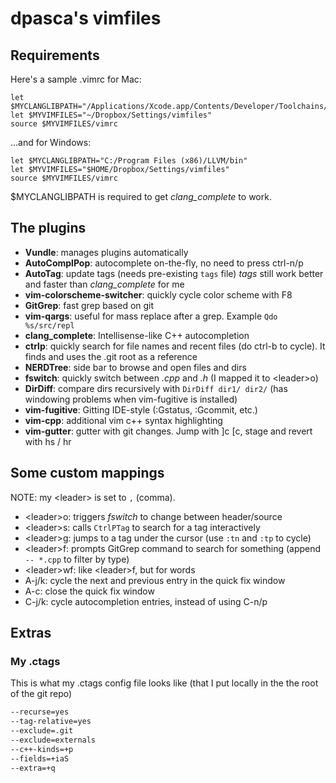 # dpasca's vimfiles

## Requirements

Here's a sample .vimrc for Mac:
```vimscript
let $MYCLANGLIBPATH="/Applications/Xcode.app/Contents/Developer/Toolchains/XcodeDefault.xctoolchain/usr/lib/"
let $MYVIMFILES="~/Dropbox/Settings/vimfiles"
source $MYVIMFILES/vimrc
```

...and for Windows:
```vimscript
let $MYCLANGLIBPATH="C:/Program Files (x86)/LLVM/bin"
let $MYVIMFILES="$HOME/Dropbox/Settings/vimfiles"
source $MYVIMFILES/vimrc
```

$MYCLANGLIBPATH is required to get *clang_complete* to work.

## The plugins

* **Vundle**: manages plugins automatically
* **AutoComplPop**: autocomplete on-the-fly, no need to press ctrl-n/p
* **AutoTag**: update tags (needs pre-existing `tags` file) *tags* still work better and faster than *clang_complete* for me
* **vim-colorscheme-switcher**: quickly cycle color scheme with F8
* **GitGrep**: fast grep based on git 
* **vim-qargs**: useful for mass replace after a grep. Example `Qdo %s/src/repl`
* **clang_complete**: Intellisense-like C++ autocompletion 
* **ctrlp**: quickly search for file names and recent files (do ctrl-b to cycle). It finds and uses the .git root as a reference
* **NERDTree**: side bar to browse and open files and dirs
* **fswitch**: quickly switch between *.cpp* and *.h* (I mapped it to \<leader\>o)
* **DirDiff**: compare dirs recursively with `DirDiff dir1/ dir2/` (has windowing problems when vim-fugitive is installed)
* **vim-fugitive**: Gitting IDE-style (:Gstatus, :Gcommit, etc.)
* **vim-cpp**: additional vim c++ syntax highlighting
* **vim-gutter**: gutter with git changes. Jump with ]c [c, stage and revert with <leader>hs / hr

## Some custom mappings

NOTE: my \<leader\> is set to `,` (comma).

* \<leader\>o: triggers *fswitch* to change between header/source
* \<leader\>s: calls `CtrlPTag` to search for a tag interactively
* \<leader\>g: jumps to a tag under the cursor (use `:tn` and `:tp` to cycle)
* \<leader\>f: prompts GitGrep command to search for something (append ` -- *.cpp` to filter by type)
* \<leader\>wf: like \<leader\>f, but for words
* A-j/k: cycle the next and previous entry in the quick fix window
* A-c: close the quick fix window
* C-j/k: cycle autocompletion entries, instead of using C-n/p

## Extras
### My .ctags
This is what my .ctags config file looks like (that I put locally in the the root of the git repo)
```bash
--recurse=yes
--tag-relative=yes
--exclude=.git
--exclude=externals
--c++-kinds=+p
--fields=+iaS
--extra=+q
```
